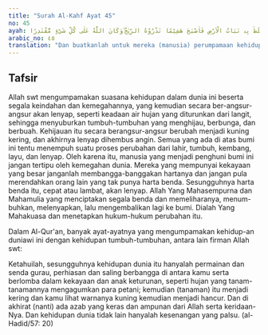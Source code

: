 ```yaml
---
title: "Surah Al-Kahf Ayat 45"
no: 45
ayah: وَاضْرِبْ لَهُمْ مَّثَلَ الْحَيٰوةِ الدُّنْيَا كَمَاۤءٍ اَنْزَلْنٰهُ مِنَ السَّمَاۤءِ فَاخْتَلَطَ بِهٖ نَبَاتُ الْاَرْضِ فَاَصْبَحَ هَشِيْمًا تَذْرُوْهُ الرِّيٰحُ ۗوَكَانَ اللّٰهُ عَلٰى كُلِّ شَيْءٍ مُّقْتَدِرًا
arabic_no: ٤٥
translation: "Dan buatkanlah untuk mereka (manusia) perumpamaan kehidupan dunia ini, ibarat air (hujan) yang Kami turunkan dari langit, sehingga menyuburkan tumbuh-tumbuhan di bumi, kemudian (tumbuh-tumbuhan) itu menjadi kering yang diterbangkan oleh angin. Dan Allah Mahakuasa atas segala sesuatu."
---
```


## Tafsir

Allah swt mengumpamakan suasana kehidupan dalam dunia ini beserta segala keindahan dan kemegahannya, yang kemudian secara ber-angsur-angsur akan lenyap, seperti keadaan air hujan yang diturunkan dari langit, sehingga menyuburkan tumbuh-tumbuhan yang menghijau, berbunga, dan berbuah. Kehijauan itu secara berangsur-angsur berubah menjadi kuning kering, dan akhirnya lenyap dihembus angin. Semua yang ada di atas bumi ini tentu menempuh suatu proses perubahan dari lahir, tumbuh, kembang, layu, dan lenyap. Oleh karena itu, manusia yang menjadi penghuni bumi ini jangan tertipu oleh kemegahan dunia. Mereka yang mempunyai kekayaan yang besar janganlah membangga-banggakan hartanya dan jangan pula merendahkan orang lain yang tak punya harta benda. Sesungguhnya harta benda itu, cepat atau lambat, akan lenyap. Allah Yang Mahasempurna dan Mahamulia yang menciptakan segala benda dan memeliharanya, menum-buhkan, melenyapkan, lalu mengembalikan lagi ke bumi. Dialah Yang Mahakuasa dan menetapkan hukum-hukum perubahan itu.

Dalam Al-Qur'an, banyak ayat-ayatnya yang mengumpamakan kehidup-an duniawi ini dengan kehidupan tumbuh-tumbuhan, antara lain firman Allah swt:

Ketahuilah, sesungguhnya kehidupan dunia itu hanyalah permainan dan senda gurau, perhiasan dan saling berbangga di antara kamu serta berlomba dalam kekayaan dan anak keturunan, seperti hujan yang tanam-tanamannya mengagumkan para petani; kemudian (tanaman) itu menjadi kering dan kamu lihat warnanya kuning kemudian menjadi hancur. Dan di akhirat (nanti) ada azab yang keras dan ampunan dari Allah serta keridaan-Nya. Dan kehidupan dunia tidak lain hanyalah kesenangan yang palsu. (al-Hadid/57: 20)